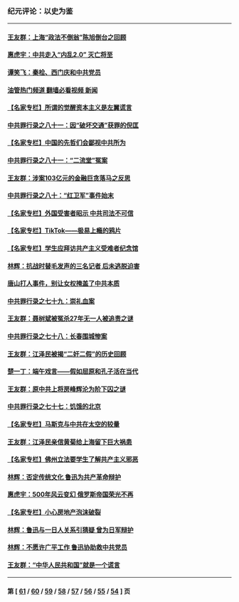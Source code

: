 ### 纪元评论：以史为鉴
---
#### [王友群：上海“政法不倒翁”陈旭倒台之回顾](../../pages/nsc1028/n13778787.md?07160330) 
#### [惠虎宇：中共走入“内乱2.0” 灭亡将至](../../pages/nsc1028/n13778194.md?07160330) 
#### [谭笑飞：秦桧、西门庆和中共党员](../../pages/nsc1028/n13778191.md?07160330) 
#### [油管热门频道 翻墙必看视频 新闻](ok?07160330)
#### [【名家专栏】所谓的觉醒资本主义是左翼谎言](../../pages/nsc1028/n13777457.md?07160330) 
#### [中共罪行录之八十一：因“破坏交通”获罪的倪匡](../../pages/nsc1028/n13777594.md?07160330) 
#### [【名家专栏】中国的先哲们会鄙视中共所为](../../pages/nsc1028/n13772913.md?07160330) 
#### [中共罪行录之八十一：“二流堂”冤案](../../pages/nsc1028/n13772788.md?07160330) 
#### [王友群：涉案103亿元的金融巨贪落马之反思](../../pages/nsc1028/n13772297.md?07160330) 
#### [中共罪行录之八十：“红卫军”事件始末](../../pages/nsc1028/n13769101.md?07160330) 
#### [【名家专栏】外国受害者昭示 中共司法不可信](../../pages/nsc1028/n13767326.md?07160330) 
#### [【名家专栏】TikTok——极易上瘾的鸦片](../../pages/nsc1028/n13766769.md?07160330) 
#### [【名家专栏】学生应拜访共产主义受难者纪念馆](../../pages/nsc1028/n13762812.md?07160330) 
#### [林辉：抗战时替毛发声的三名记者 后未逃脱迫害](../../pages/nsc1028/n13761727.md?07160330) 
#### [唐山打人事件，别让女权掩盖了中共本质](../../pages/nsc1028/n13757588.md?07160330) 
#### [中共罪行录之七十九：崇礼血案](../../pages/nsc1028/n13757521.md?07160330) 
#### [王友群：聂树斌被冤杀27年无一人被追责之谜](../../pages/nsc1028/n13757410.md?07160330) 
#### [中共罪行录之七十八：长春围城惨案](../../pages/nsc1028/n13753340.md?07160330) 
#### [王友群：江泽民被揭“二奸二假”的历史回顾](../../pages/nsc1028/n13752541.md?07160330) 
#### [楚一丁：端午戏言——假如屈原和孔子活在当代](../../pages/nsc1028/n13751814.md?07160330) 
#### [王友群：原中共上将房峰辉沦为阶下囚之谜](../../pages/nsc1028/n13746271.md?07160330) 
#### [中共罪行录之七十七：饥饿的北京](../../pages/nsc1028/n13742533.md?07160330) 
#### [【名家专栏】马斯克与中共在太空的较量](../../pages/nsc1028/n13741595.md?07160330) 
#### [王友群：江泽民亲信黄菊给上海留下巨大祸患](../../pages/nsc1028/n13738097.md?07160330) 
#### [【名家专栏】佛州立法要学生了解共产主义邪恶](../../pages/nsc1028/n13739214.md?07160330) 
#### [林辉：否定传统文化 鲁迅为共产革命辩护](../../pages/nsc1028/n13738481.md?07160330) 
#### [惠虎宇：500年风云变幻 俄罗斯帝国荣光不再](../../pages/nsc1028/n13738652.md?07160330) 
#### [【名家专栏】小心房地产泡沫破裂](../../pages/nsc1028/n13736895.md?07160330) 
#### [林辉：鲁迅与一日人关系引猜疑 曾为日军辩护](../../pages/nsc1028/n13736182.md?07160330) 
#### [林辉：不愿许广平工作 鲁迅协助救中共党员](../../pages/nsc1028/n13732075.md?07160330) 
#### [王友群：“中华人民共和国”就是一个谎言](../../pages/nsc1028/n13729052.md?07160330) 

---
#### 第 [ [61](./61.md?07160330) / [60](./60.md?07160330) / [59](./59.md?07160330) / [58](./58.md?07160330) / [57](./57.md?07160330) / [56](./56.md?07160330) / [55](./55.md?07160330) / [54](./54.md?07160330) ] 页
